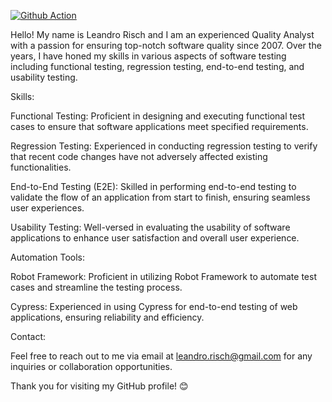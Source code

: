 [![Github Action](https://github.com/leandrorisch/cypress-test/tree/main/.github/workflows/main.yml/badge.svg)](https://github.com/leandrorisch/cypress-test/tree/main/.github/workflows/main.yml)

Hello! My name is Leandro Risch and I am an experienced Quality Analyst with a passion for ensuring top-notch software quality since 2007. Over the years, I have honed my skills in various aspects of software testing including functional testing, regression testing, end-to-end testing, and usability testing.

Skills:

Functional Testing: Proficient in designing and executing functional test cases to ensure that software applications meet specified requirements.

Regression Testing: Experienced in conducting regression testing to verify that recent code changes have not adversely affected existing functionalities.

End-to-End Testing (E2E): Skilled in performing end-to-end testing to validate the flow of an application from start to finish, ensuring seamless user experiences.

Usability Testing: Well-versed in evaluating the usability of software applications to enhance user satisfaction and overall user experience.

Automation Tools:

Robot Framework: Proficient in utilizing Robot Framework to automate test cases and streamline the testing process.

Cypress: Experienced in using Cypress for end-to-end testing of web applications, ensuring reliability and efficiency.

Contact:

Feel free to reach out to me via email at leandro.risch@gmail.com for any inquiries or collaboration opportunities.

Thank you for visiting my GitHub profile! 😊
